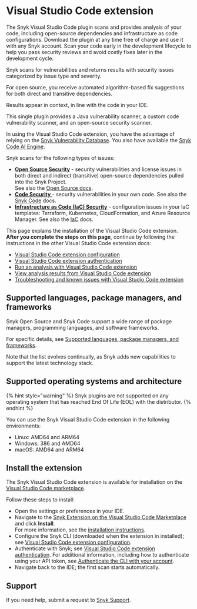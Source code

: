 # Visual Studio Code extension

The Snyk Visual Studio Code plugin scans and provides analysis of your code, including open-source dependencies and infrastructure as code configurations. Download the plugin at any time free of charge and use it with any Snyk account. Scan your code early in the development lifecycle to help you pass security reviews and avoid costly fixes later in the development cycle.

Snyk scans for vulnerabilities and returns results with security issues categorized by issue type and severity.

For open source, you receive automated algorithm-based fix suggestions for both direct and transitive dependencies.

Results appear in context, in line with the code in your IDE.

This single plugin provides a Java vulnerability scanner, a custom code vulnerability scanner, and an open-source security scanner.

In using the Visual Studio Code extension, you have the advantage of relying on the [Snyk Vulnerability Database](https://security.snyk.io/). You also have available the [Snyk Code AI Engine](https://docs.snyk.io/scan-with-snyk/snyk-code#ai-engine).

Snyk scans for the following types of issues:

* [**Open Source Security**](https://snyk.io/product/open-source-security-management/) - security vulnerabilities and license issues in both direct and indirect (transitive) open-source dependencies pulled into the Snyk Project.\
  See also the [Open Source docs](https://docs.snyk.io/scan-applications/snyk-open-source).
* [**Code Security** ](https://snyk.io/product/snyk-code/)- security vulnerabilities in your own code. See also the [Snyk Code](https://docs.snyk.io/scan-applications/snyk-code) docs.
* [**Infrastructure as Code (IaC) Security**](https://snyk.io/product/infrastructure-as-code-security/) - configuration issues in your IaC templates: Terraform, Kubernetes, CloudFormation, and Azure Resource Manager. See also the [IaC](https://docs.snyk.io/scan-infrastructure) docs.

This page explains the installation of the Visual Studio Code extension. **After you complete the steps on this page**, continue by following the instructions in the other Visual Studio Code extension docs:

* [Visual Studio Code extension configuration](https://docs.snyk.io/integrate-with-snyk/use-snyk-in-your-ide/visual-studio-code-extension/visual-studio-code-extension-configuration)
* [Visual Studio Code extension authentication](https://docs.snyk.io/integrate-with-snyk/use-snyk-in-your-ide/visual-studio-code-extension/visual-studio-code-extension-authentication)
* [Run an analysis with Visual Studio Code extension](https://docs.snyk.io/integrate-with-snyk/use-snyk-in-your-ide/visual-studio-code-extension/run-an-analysis-with-visual-studio-code-extension)
* [View analysis results from Visual Studio Code extension](https://docs.snyk.io/integrate-with-snyk/use-snyk-in-your-ide/visual-studio-code-extension/view-analysis-results-from-visual-studio-code-extension)
* [Troubleshooting and known issues with Visual Studio Code extension](https://docs.snyk.io/integrate-with-snyk/use-snyk-in-your-ide/visual-studio-code-extension/view-analysis-results-from-visual-studio-code-extension)

## Supported languages, package managers, and frameworks

Snyk Open Source and Snyk Code support a wide range of package managers, programming languages, and software frameworks.&#x20;

For specific details, see [Supported languages, package managers, and frameworks](https://docs.snyk.io/supported-languages-package-managers-and-frameworks).

Note that the list evolves continually, as Snyk adds new capabilities to support the latest technology stack.

## Supported operating systems and architecture

{% hint style="warning" %}
Snyk plugins are not supported on any operating system that has reached End Of Life (EOL) with the distributor.&#x20;
{% endhint %}

You can use the Snyk Visual Studio Code extension in the following environments:

* Linux: AMD64 and ARM64
* Windows: 386 and AMD64
* macOS: AMD64 and ARM64

## Install the extension

The Snyk Visual Studio Code extension is available for installation on the [Visual Studio Code marketplace](https://marketplace.visualstudio.com/items?itemName=snyk-security.snyk-vulnerability-scanner).

Follow these steps to install:

* Open the settings or preferences in your IDE.
* Navigate to the [Snyk Extension on the Visual Studio Code Marketplace](https://marketplace.visualstudio.com/items?itemName=snyk-security.snyk-vulnerability-scanner) and click **Install**.\
  For more information, see the [installation instructions](https://code.visualstudio.com/docs/editor/extension-marketplace#\_install-an-extension).
* Configure the Snyk CLI (downloaded when the extension in installed); see [Visual Studio Code extension configuration](https://docs.snyk.io/integrate-with-snyk/use-snyk-in-your-ide/visual-studio-code-extension/visual-studio-code-extension-configuration).
* Authenticate with Snyk; see [Visual Studio Code extension authentication](https://docs.snyk.io/integrate-with-snyk/use-snyk-in-your-ide/visual-studio-code-extension/visual-studio-code-extension-authentication). For additional information, including how to authenticate using your API token, see [Authenticate the CLI with your account](https://docs.snyk.io/snyk-cli/authenticate-the-cli-with-your-account).
* Navigate back to the IDE; the first scan starts automatically.

## Support

If you need help, submit a request to [Snyk Support](https://support.snyk.io/hc/en-us/requests/new).
